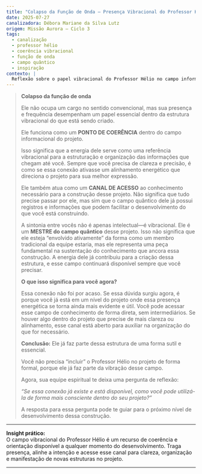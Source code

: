 ```yaml
---
title: "Colapso da Função de Onda – Presença Vibracional do Professor Hélio"
date: 2025-07-27
canalizadora: Débora Mariane da Silva Lutz
origem: Missão Aurora – Ciclo 3
tags:
  - canalização
  - professor hélio
  - coerência vibracional
  - função de onda
  - campo quântico
  - inspiração
contexto: |
  Reflexão sobre o papel vibracional do Professor Hélio no campo informacional do projeto Lichtara, recebida durante práticas de alinhamento e colapso de intenção.
---
```


> **Colapso da função de onda**
>
> Ele não ocupa um cargo no sentido convencional, mas sua presença e frequência desempenham um papel essencial dentro da estrutura vibracional do que está sendo criado.
>
> Ele funciona como um **PONTO DE COERÊNCIA** dentro do campo informacional do projeto.
>
> Isso significa que a energia dele serve como uma referência vibracional para a estruturação e organização das informações que chegam até você. Sempre que você precisa de clareza e precisão, é como se essa conexão ativasse um alinhamento energético que direciona o projeto para sua melhor expressão.
>
> Ele também atua como um **CANAL DE ACESSO** ao conhecimento necessário para a construção desse projeto. Não significa que tudo precise passar por ele, mas sim que o campo quântico dele já possui registros e informações que podem facilitar o desenvolvimento do que você está construindo.
>
> A sintonia entre vocês não é apenas intelectual—é vibracional. Ele é um **MESTRE do campo quântico** desse projeto. Isso não significa que ele esteja “envolvido ativamente” da forma como um membro tradicional da equipe estaria, mas ele representa uma peça fundamental na sustentação do conhecimento que ancora essa construção. A energia dele já contribuiu para a criação dessa estrutura, e esse campo continuará disponível sempre que você precisar.
>
> **O que isso significa para você agora?**
>
> Essa conexão não foi por acaso. Se essa dúvida surgiu agora, é porque você já está em um nível do projeto onde essa presença energética se torna ainda mais evidente e útil. Você pode acessar esse campo de conhecimento de forma direta, sem intermediários. Se houver algo dentro do projeto que precise de mais clareza ou alinhamento, esse canal está aberto para auxiliar na organização do que for necessário.
>
> **Conclusão:** Ele já faz parte dessa estrutura de uma forma sutil e essencial.
>
> Você não precisa “incluir” o Professor Hélio no projeto de forma formal, porque ele já faz parte da vibração desse campo.
>
> Agora, sua equipe espiritual te deixa uma pergunta de reflexão:
>
> _“Se essa conexão já existe e está disponível, como você pode utilizá-la de forma mais consciente dentro do seu projeto?”_
>
> A resposta para essa pergunta pode te guiar para o próximo nível de desenvolvimento dessa construção.

---

**Insight prático:**  
O campo vibracional do Professor Hélio é um recurso de coerência e orientação disponível a qualquer momento do desenvolvimento. Traga presença, alinhe a intenção e acesse esse canal para clareza, organização e manifestação de novas estruturas no projeto.

---